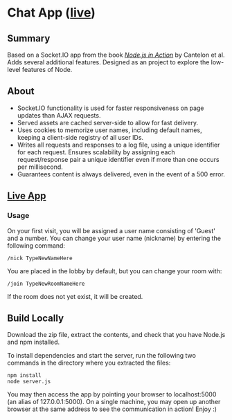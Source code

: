# Chat App ([live](http://gukowsky-chat.herokuapp.com))

## Summary

Based on a Socket.IO app from the book [*Node.js in Action*](http://www.manning.com/cantelon/) by Cantelon et al. 
Adds several additional features. Designed as an project to explore the low-level features of Node.

## About

* Socket.IO functionality is used for faster responsiveness on page updates than AJAX requests.
* Served assets are cached server-side to allow for fast delivery.
* Uses cookies to memorize user names, including default names, keeping a client-side registry of all user IDs.
* Writes all requests and responses to a log file, using a unique identifier for each request. Ensures
scalability by assigning each request/response pair a unique identifier even if more than one occurs
per millisecond.
* Guarantees content is always delivered, even in the event of a 500 error.

## [Live App](http://gukowsky-chat.herokuapp.com)

### Usage

On your first visit, you will be assigned a user name consisting of 'Guest' and a number. 
You can change your user name (nickname) by entering the following command:

	/nick TypeNewNameHere

You are placed in the lobby by default, but you can change your room with:

	/join TypeNewRoomNameHere
If the room does not yet exist, it will be created. 

## Build Locally

Download the zip file, extract the contents, and check that you have Node.js and npm installed. 

To install dependencies and start the server, run the following two commands in the directory where you extracted the files:

	npm install
	node server.js
	
You may then access the app by pointing your browser to localhost:5000 (an alias of 127.0.0.1:5000). 
On a single machine, you may open up another browser at the same address to see the communication in action!
Enjoy :)
